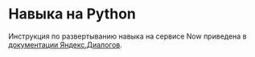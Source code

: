 # Навыка на Python

Инструкция по развертыванию навыка на сервисе Now приведена в [документации Яндекс.Диалогов](https://tech.yandex.ru/dialogs/alice/doc/quickstart-python-docpage/).
